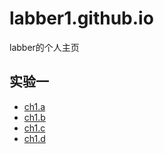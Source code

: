 # labber1.github.io
labber的个人主页
## 实验一
* [ch1.a](./ch1-a/chap1-a.html)
* [ch1.b](./ch1-a/chap1-b.html)
* [ch1.c](./ch1-a/chap1-c.html)
* [ch1.d](./ch1-a/chap1-d.html)
